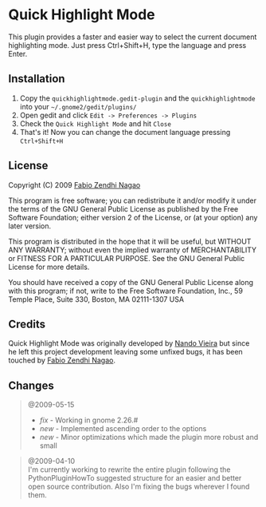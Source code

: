 Quick Highlight Mode
====================

This plugin provides a faster and easier way to select the current document
highlighting mode. Just press Ctrl+Shift+H, type the language and press Enter.

Installation
------------

1. Copy the `quickhighlightmode.gedit-plugin` and the `quickhighlightmode`
   into your `~/.gnome2/gedit/plugins/`
2. Open gedit and click `Edit -> Preferences -> Plugins`
3. Check the `Quick Highlight Mode` and hit `Close`
4. That's it! Now you can change the document language pressing `Ctrl+Shift+H`

License
-------

Copyright (C) 2009 [Fabio Zendhi Nagao](http://zend.lojcomm.com.br/)

This program is free software; you can redistribute it and/or modify it under
the terms of the GNU General Public License as published by the Free Software
Foundation; either version 2 of the License, or (at your option) any later
version.

This program is distributed in the hope that it will be useful, but WITHOUT
ANY WARRANTY; without even the implied warranty of MERCHANTABILITY or FITNESS
FOR A PARTICULAR PURPOSE. See the GNU General Public License for more details.

You should have received a copy of the GNU General Public License along with
this program; if not, write to the Free Software Foundation, Inc., 59 Temple
Place, Suite 330, Boston, MA 02111-1307 USA

Credits
-------

Quick Highlight Mode was originally developed by [Nando Vieira](http://simplesideias.com.br/)
but since he left this project development leaving some unfixed bugs, it has been touched by
[Fabio Zendhi Nagao](http://zend.lojcomm.com.br/).

Changes
-------

> @2009-05-15  
> - _fix_ - Working in gnome 2.26.#  
> - _new_ - Implemented ascending order to the options  
> - _new_ - Minor optimizations which made the plugin more robust and small

> @2009-04-10  
> I'm currently working to rewrite the entire plugin following the PythonPluginHowTo
> suggested structure for an easier and better open source contribution. Also I'm fixing the bugs wherever I found them.

